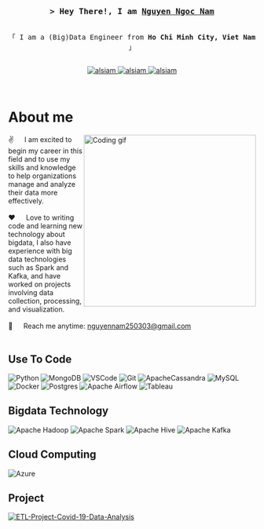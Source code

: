 <!-- Intro  -->
<h3 align="center">
        <samp>&gt; Hey There!, I am
                <b><a target="_blank" href="https://nguyennamde.github.io">Nguyen Ngoc Nam</a></b>
        </samp>
</h3>

<p align="center"> 
  <samp>
    <br>
    「 I am a (Big)Data Engineer from <b>Ho Chi Minh City, Viet Nam</b> 」
    <br>
    <br>
  </samp>
</p>

<p align="center">
 <a href="https://nguyennamde.github.io" target="blank">
  <img src="https://img.shields.io/badge/Website-DC143C?style=for-the-badge&logo=medium&logoColor=white" alt="alsiam" />
 </a>
 <a href="https://linkedin.com/in/nguyennam2503" target="_blank">
  <img src="https://img.shields.io/badge/LinkedIn-0077B5?style=for-the-badge&logo=linkedin&logoColor=white" alt="alsiam"/>
 </a>
 <!-- <a href="https://dev.to/alsiam" target="_blank">
  <img src="https://img.shields.io/badge/dev.to-0A0A0A?style=for-the-badge&logo=dev.to&logoColor=white" alt="alsiam" />
 </a> -->
 <a href="https://facebook.com/Namm1204" target="_blank">
  <img src="https://img.shields.io/badge/Facebook-20BEFF?&style=for-the-badge&logo=facebook&logoColor=white" alt="alsiam"  />
  </a> 
</p>
<br />

<!-- About Section -->
 # About me
 
<p>
 <img align="right" width="350" src="/assets/programmer.gif" alt="Coding gif" />
  
 ✌️ &emsp; I am excited to begin my career in this field and to use my skills and knowledge to help organizations manage and analyze their data more effectively. <br/><br/>
 ❤️ &emsp; Love to writing code and learning new technology about bigdata, I also have experience with big data technologies such as Spark and Kafka, and have worked on projects involving data collection, processing, and visualization.<br/><br/>
 📧 &emsp; Reach me anytime: nguyennam250303@gmail.com<br/><br/>

</p>


## Use To Code

![Python](https://img.shields.io/badge/python-3670A0?style=for-the-badge&logo=python&logoColor=ffdd54)
![MongoDB](https://img.shields.io/badge/MongoDB-4EA94B?style=for-the-badge&logo=mongodb&logoColor=white)
![VSCode](https://img.shields.io/badge/Visual_Studio-0078d7?style=for-the-badge&logo=visual%20studio&logoColor=white)
![Git](https://img.shields.io/badge/Git-F05032?style=for-the-badge&logo=git&logoColor=white)
![ApacheCassandra](https://img.shields.io/badge/cassandra-%231287B1.svg?style=for-the-badge&logo=apache-cassandra&logoColor=white)
![MySQL](https://img.shields.io/badge/mysql-%2300f.svg?style=for-the-badge&logo=mysql&logoColor=white)
![Docker](https://img.shields.io/badge/docker-%230db7ed.svg?style=for-the-badge&logo=docker&logoColor=white)
![Postgres](https://img.shields.io/badge/postgres-%23316192.svg?style=for-the-badge&logo=postgresql&logoColor=white)
![Apache Airflow](https://img.shields.io/badge/Apache%20Airflow-017CEE?style=for-the-badge&logo=Apache%20Airflow&logoColor=white)
![Tableau](https://img.shields.io/badge/Tableau-E97627?style=for-the-badge&logo=Tableau&logoColor=white)
<br/>

## Bigdata Technology

![Apache Hadoop](https://img.shields.io/badge/Apache%20Hadoop-66CCFF?style=for-the-badge&logo=apachehadoop&logoColor=black)
![Apache Spark](https://img.shields.io/badge/Apache%20Spark-FDEE21?style=flat-square&logo=apachespark&logoColor=black)
![Apache Hive](https://img.shields.io/badge/Apache%20Hive-FDEE21?style=for-the-badge&logo=apachehive&logoColor=black)
![Apache Kafka](https://img.shields.io/badge/Apache%20Kafka-000?style=for-the-badge&logo=apachekafka)

## Cloud Computing

![Azure](https://img.shields.io/badge/azure-%230072C6.svg?style=for-the-badge&logo=microsoftazure&logoColor=white)

## Project

[![ETL-Project-Covid-19-Data-Analysis](https://github-readme-stats.vercel.app/api/pin/?username=nguyennamde&repo=ETL-Project-Covid-19-Data-Analysis&border_color=8F3FBF&bg_color=0D1117&title_color=C9D1D9&text_color=8B949E&icon_color=7F3FBF)](https://github.com/nguyennamde/ETL-Project-Covid-19-Data-Analysis)















